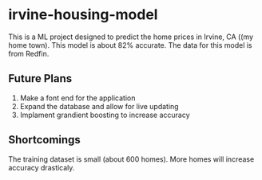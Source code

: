 # irvine-housing-model

This is a ML project designed to predict the home prices in Irvine, CA ((my home town). This model is about 82% accurate. The data for this model is from Redfin.

Future Plans
------------
1. Make a font end for the application
2. Expand the database and allow for live updating
3. Implament grandient boosting to increase accuracy

Shortcomings
-------------
The training dataset is small (about 600 homes). More homes will increase accuracy drasticaly.
